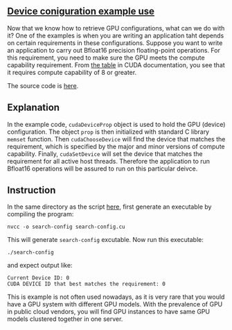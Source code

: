 ## [Device coniguration example use](#intro)
Now that we know how to retrieve GPU configurations, what can we do with it? One of the examples is when you are writing an application taht depends on certain
requirements in these configurations. Suppose you want to write an application to carry out Bfloat16 precision floating-point operations. For this requirement, 
you need to make sure the GPU meets the compute capability requirement. From [the table](https://docs.nvidia.com/cuda/cuda-c-programming-guide/index.html?highlight=compute%20capability#features-and-technical-specifications) in CUDA documentation, you see that it requires compute capability of 8 or greater.

The source code is [here](./search-config.cu).

## Explanation

In the example code, `cudaDeviceProp` object is used to hold the GPU (device) configuration. The object `prop` is then initialized with standard C library `memset` function.
Then `cudaChooseDevice` will find the device that matches the requirement, which is specified by the major and minor versions of compute capability. Finally, `cudaSetDevice` will set the device that matches the requirement for all active host threads. Therefore the application to run Bfloat16 operations will be assured to run on this particular deivce.

## Instruction

In the same directory as the script [here](./search-config.cu), first generate an executable by compiling the program:

```
nvcc -o search-config search-config.cu
```
This will generate `search-config` excutable. Now run this executable:

```
./search-config
```
and expect output like:
```
Current Device ID: 0
CUDA DEVICE ID that best matches the requirement: 0
```

This is example is not often used nowadays, as it is very rare that you would have a GPU system with different GPU models. With the prevalence of GPU in public cloud vendors, you will find GPU instances to have same GPU models clustered together in one server. 